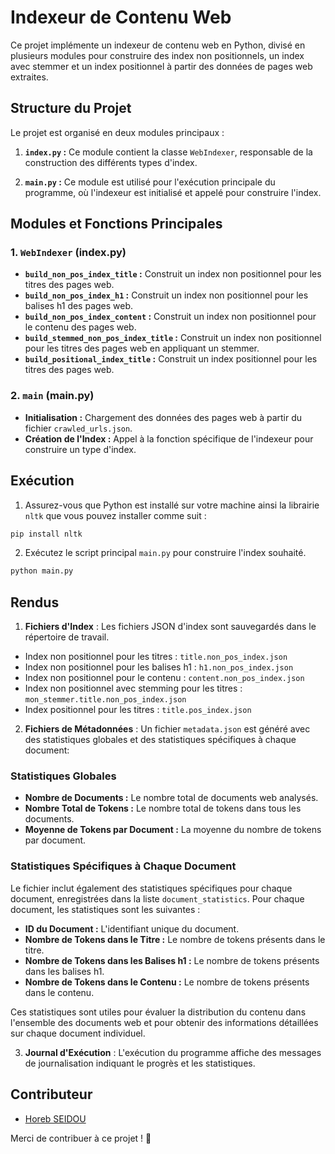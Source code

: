 # Indexeur de Contenu Web

Ce projet implémente un indexeur de contenu web en Python, divisé en plusieurs modules pour construire des index non positionnels, un index avec stemmer et un index positionnel à partir des données de pages web extraites.

## Structure du Projet

Le projet est organisé en deux modules principaux :

1. **`index.py` :** Ce module contient la classe `WebIndexer`, responsable de la construction des différents types d'index.

2. **`main.py` :** Ce module est utilisé pour l'exécution principale du programme, où l'indexeur est initialisé et appelé pour construire l'index.

## Modules et Fonctions Principales

### 1. `WebIndexer` (index.py)

- **`build_non_pos_index_title` :** Construit un index non positionnel pour les titres des pages web.
- **`build_non_pos_index_h1` :** Construit un index non positionnel pour les balises h1 des pages web.
- **`build_non_pos_index_content` :** Construit un index non positionnel pour le contenu des pages web.
- **`build_stemmed_non_pos_index_title` :** Construit un index non positionnel pour les titres des pages web en appliquant un stemmer.
- **`build_positional_index_title` :** Construit un index positionnel pour les titres des pages web.

### 2. `main` (main.py)

- **Initialisation :** Chargement des données des pages web à partir du fichier `crawled_urls.json`.
- **Création de l'Index :** Appel à la fonction spécifique de l'indexeur pour construire un type d'index.

## Exécution

1. Assurez-vous que Python est installé sur votre machine ainsi la librairie `nltk` que vous pouvez installer comme suit : 
```bash
pip install nltk
```
2. Exécutez le script principal `main.py` pour construire l'index souhaité.
   
```bash
python main.py
```

## Rendus 
1. **Fichiers d'Index** : Les fichiers JSON d'index sont sauvegardés dans le répertoire de travail.
 -  Index non positionnel pour les titres : `title.non_pos_index.json`
 -  Index non positionnel pour les balises h1 : `h1.non_pos_index.json`
 -  Index non positionnel pour le contenu : `content.non_pos_index.json`
 -  Index non positionnel avec stemming pour les titres : `mon_stemmer.title.non_pos_index.json`
 -  Index positionnel pour les titres : `title.pos_index.json`
2. **Fichiers de Métadonnées** : Un fichier `metadata.json` est généré avec des statistiques globales et des statistiques spécifiques à chaque document: 
### Statistiques Globales

-    **Nombre de Documents :** Le nombre total de documents web analysés.
-   **Nombre Total de Tokens :** Le nombre total de tokens dans tous les documents.
-    **Moyenne de Tokens par Document :** La moyenne du nombre de tokens par document.

### Statistiques Spécifiques à Chaque Document

Le fichier inclut également des statistiques spécifiques pour chaque document, enregistrées dans la liste `document_statistics`. Pour chaque document, les statistiques sont les suivantes :

-    **ID du Document :** L'identifiant unique du document.
-    **Nombre de Tokens dans le Titre :** Le nombre de tokens présents dans le titre.
-    **Nombre de Tokens dans les Balises h1 :** Le nombre de tokens présents dans les balises h1.
-    **Nombre de Tokens dans le Contenu :** Le nombre de tokens présents dans le contenu.

Ces statistiques sont utiles pour évaluer la distribution du contenu dans l'ensemble des documents web et pour obtenir des informations détaillées sur chaque document individuel.

3. **Journal d'Exécution** : L'exécution du programme affiche des messages de journalisation indiquant le progrès et les statistiques.


## Contributeur
- [Horeb SEIDOU](https://github.com/Horeb136)

Merci de contribuer à ce projet ! 🚀
